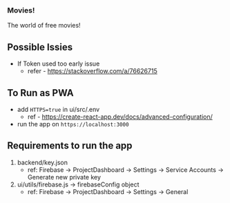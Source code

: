 ### Movies!

The world of free movies!

## Possible Issies

- If Token used too early issue
  - refer - https://stackoverflow.com/a/76626715

## To Run as PWA

- add `HTTPS=true` in ui/src/.env
  - ref - https://create-react-app.dev/docs/advanced-configuration/
- run the app on `https://localhost:3000`

## Requirements to run the app

1. backend/key.json
   - ref: Firebase -> ProjectDashboard -> Settings -> Service Accounts -> Generate new private key
2. ui/utils/firebase.js -> firebaseConfig object
   - ref: Firebase -> ProjectDashboard -> Settings -> General
